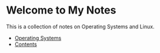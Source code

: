 # Welcome to My Notes

This is a collection of notes on Operating Systems and Linux.

- [Operating Systems](operating-system.md)
- [Contents](Contents.md)
